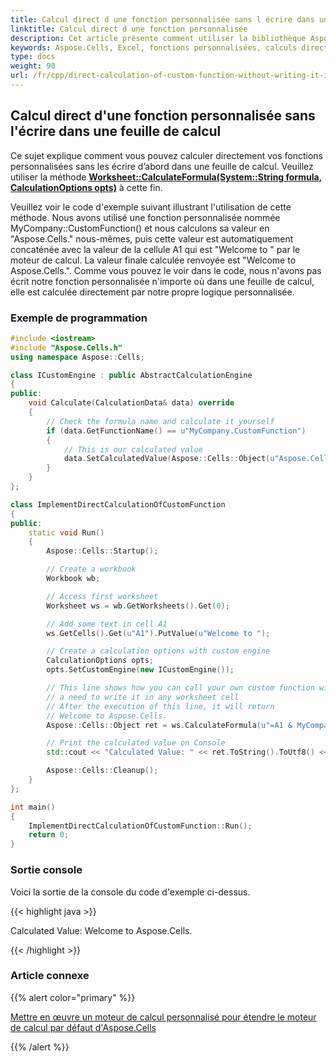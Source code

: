 ```yaml
---
title: Calcul direct d une fonction personnalisée sans l écrire dans une feuille de calcul avec C++
linktitle: Calcul direct d une fonction personnalisée
description: Cet article présente comment utiliser la bibliothèque Aspose.Cells pour calculer directement des fonctions personnalisées dans Microsoft Excel sans écrire la fonction dans une feuille de calcul. En chargeant un fichier Excel existant ou en créant un nouveau fichier Excel, nous pouvons utiliser les méthodes fournies par Aspose.Cells pour calculer la fonction personnalisée et obtenir le résultat. Enfin, nous enregistrons le fichier Excel modifié sur le disque.
keywords: Aspose.Cells, Excel, fonctions personnalisées, calculs directs, pas besoin d écrire sur les feuilles de calcul
type: docs
weight: 90
url: /fr/cpp/direct-calculation-of-custom-function-without-writing-it-in-a-worksheet/
---
```


## **Calcul direct d'une fonction personnalisée sans l'écrire dans une feuille de calcul**

Ce sujet explique comment vous pouvez calculer directement vos fonctions personnalisées sans les écrire d’abord dans une feuille de calcul. Veuillez utiliser la méthode [**Worksheet::CalculateFormula(System::String formula, CalculationOptions opts)**](https://reference.aspose.com/cells/cpp/aspose.cells/worksheet/calculateformula/) à cette fin.

Veuillez voir le code d'exemple suivant illustrant l'utilisation de cette méthode. Nous avons utilisé une fonction personnalisée nommée MyCompany::CustomFunction() et nous calculons sa valeur en "Aspose.Cells." nous-mêmes, puis cette valeur est automatiquement concaténée avec la valeur de la cellule A1 qui est "Welcome to " par le moteur de calcul. La valeur finale calculée renvoyée est "Welcome to Aspose.Cells.". Comme vous pouvez le voir dans le code, nous n'avons pas écrit notre fonction personnalisée n'importe où dans une feuille de calcul, elle est calculée directement par notre propre logique personnalisée.

### **Exemple de programmation**

```cpp
#include <iostream>
#include "Aspose.Cells.h"
using namespace Aspose::Cells;

class ICustomEngine : public AbstractCalculationEngine
{
public:
    void Calculate(CalculationData& data) override
    {
        // Check the formula name and calculate it yourself
        if (data.GetFunctionName() == u"MyCompany.CustomFunction")
        {
            // This is our calculated value
            data.SetCalculatedValue(Aspose::Cells::Object(u"Aspose.Cells."));
        }
    }
};

class ImplementDirectCalculationOfCustomFunction
{
public:
    static void Run()
    {
        Aspose::Cells::Startup();

        // Create a workbook
        Workbook wb;

        // Access first worksheet
        Worksheet ws = wb.GetWorksheets().Get(0);

        // Add some text in cell A1
        ws.GetCells().Get(u"A1").PutValue(u"Welcome to ");

        // Create a calculation options with custom engine
        CalculationOptions opts;
        opts.SetCustomEngine(new ICustomEngine());

        // This line shows how you can call your own custom function without
        // a need to write it in any worksheet cell
        // After the execution of this line, it will return
        // Welcome to Aspose.Cells.
        Aspose::Cells::Object ret = ws.CalculateFormula(u"=A1 & MyCompany.CustomFunction()", opts);

        // Print the calculated value on Console
        std::cout << "Calculated Value: " << ret.ToString().ToUtf8() << std::endl;

        Aspose::Cells::Cleanup();
    }
};

int main()
{
    ImplementDirectCalculationOfCustomFunction::Run();
    return 0;
}
```

### **Sortie console**

Voici la sortie de la console du code d'exemple ci-dessus.

{{< highlight java >}}

Calculated Value: Welcome to Aspose.Cells.

{{< /highlight >}}

### **Article connexe**

{{% alert color="primary" %}}

[Mettre en œuvre un moteur de calcul personnalisé pour étendre le moteur de calcul par défaut d'Aspose.Cells](/cells/fr/cpp/implement-custom-calculation-engine-to-extend-the-default-calculation-engine-of-aspose-cells/)

{{% /alert %}}

